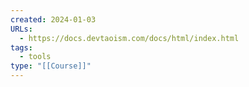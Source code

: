 ```yaml
---
created: 2024-01-03
URLs:
  - https://docs.devtaoism.com/docs/html/index.html
tags:
  - tools
type: "[[Course]]"
---
```

